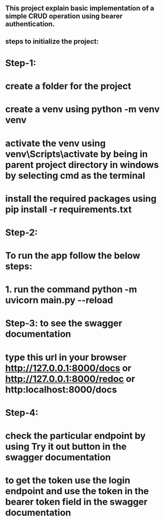 ## This project explain basic implementation of a simple CRUD operation using bearer authentication.


## steps to initialize the project:

# Step-1:
  # create a folder for the project
  # create a venv using python -m venv venv
  # activate the venv using venv\Scripts\activate by being in parent project directory in windows by selecting cmd as the terminal
  # install the required packages using pip install -r requirements.txt

# Step-2:
  # To run the app follow the below steps:
   # 1. run the command python -m uvicorn main.py --reload

# Step-3: to see the swagger documentation
   # type this url in your browser http://127.0.0.1:8000/docs or http://127.0.0.1:8000/redoc or http:localhost:8000/docs

# Step-4:
  # check the particular endpoint by using Try it out button in the swagger documentation
  # to get the token use the login endpoint and use the token in the bearer token field in the swagger documentation
